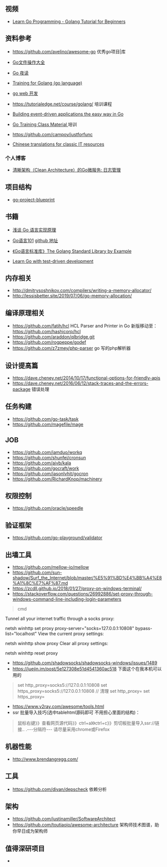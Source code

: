 
## 视频
- [Learn Go Programming - Golang Tutorial for Beginners](https://www.youtube.com/watch?v=YS4e4q9oBaU)


## 资料参考
- https://github.com/avelino/awesome-go 优秀go项目|库
- [Go文件操作大全 ](https://colobu.com/2016/10/12/go-file-operations/)
- [Go 夜读](https://github.com/developer-learning/night-reading-go)
- [Training for Golang (go language) ](https://github.com/GoesToEleven/GolangTraining)
- [go web 开发 ](https://github.com/GoesToEleven/golang-web-dev)
- https://tutorialedge.net/course/golang/ 培训课程

- [Building event-driven applications the easy way in Go](https://github.com/ThreeDotsLabs/watermill)
- [Go Training Class Material ](https://github.com/ardanlabs/gotraining) 培训

- https://github.com/campoy/justforfunc

- [ Chinese translations for classic IT resources ](https://github.com/oldratlee/translations)

### 个人博客
- [清晰架构（Clean Architecture）的Go微服务: 日志管理](https://segmentfault.com/a/1190000021479989)

## 项目结构
- [go-project-blueprint](https://github.com/MartinHeinz/go-project-blueprint)

## 书籍
- [ 浅谈 Go 语言实现原理](https://draveness.me/golang/)
- [Go语言101](https://gfw.go101.org/article/101.html) [github 地址](https://github.com/golang101/golang101)
- [《Go语言标准库》The Golang Standard Library by Example ](https://books.studygolang.com/The-Golang-Standard-Library-by-Example/)

- [Learn Go with test-driven development ](https://github.com/quii/learn-go-with-tests)

## 内存相关
- http://dmitrysoshnikov.com/compilers/writing-a-memory-allocator/
- http://lessisbetter.site/2019/07/06/go-memory-allocation/

## 编译原理相关
- https://github.com/fatih/hcl HCL Parser and Printer in Go  新版移动至： https://github.com/hashicorp/hcl
- https://github.com/araddon/qlbridge.git
- https://github.com/rogpeppe/godef
- https://github.com/z7zmey/php-parser go 写的php解析器

## 设计提高篇
- https://dave.cheney.net/2014/10/17/functional-options-for-friendly-apis
- https://dave.cheney.net/2016/06/12/stack-traces-and-the-errors-package 错误处理

## 任务构建
- https://github.com/go-task/task
- https://github.com/magefile/mage

## JOB 
- https://github.com/iamduo/workq
- https://github.com/shunfei/cronsun
- https://github.com/ajvb/kala
- https://github.com/gocraft/work
- https://github.com/jasonlvhit/gocron
- https://github.com/RichardKnop/machinery

## 权限控制
- https://github.com/oracle/speedle

## 验证框架
- https://github.com/go-playground/validator

## 出墙工具
- https://github.com/mellow-io/mellow
- https://github.com/sun-shadow/Surf_the_Internet/blob/master/%E5%91%BD%E4%BB%A4%E8%A1%8C%E7%AF%87.md
- https://zcdll.github.io/2018/01/27/proxy-on-windows-terminal/
- https://stackoverflow.com/questions/26992886/set-proxy-through-windows-command-line-including-login-parameters
> cmd
  
  Tunnel all your internet traffic through a socks proxy:
  
  netsh winhttp set proxy proxy-server="socks=127.0.0.1:10808" bypass-list="localhost"
  View the current proxy settings:
  
  netsh winhttp show proxy
  Clear all proxy settings:
  
  netsh winhttp reset proxy

- https://github.com/shadowsocks/shadowsocks-windows/issues/1489
- https://juejin.im/post/5e127308e51d4541360ac518
下面这个在我本机可以用的
> set http_proxy=socks5://127.0.0.1:10808
  set https_proxy=socks5://127.0.0.1:10808
  // 清理
  set http_proxy=
  set https_proxy=
 
 - https://www.v2ray.com/awesome/tools.html
 - ssr 批量导入技巧(选中tablehtml源码即可 不用担心里面的结构)：
 >鼠标右键》》查看网页源代码》》ctrl+a》》ctrl+c》》剪切板批量导入ssr://链接..
  .---分隔符---
  请尽量采用chrome或Firefox
  
  
## 机器性能
- http://www.brendangregg.com/

## 工具
- https://github.com/divan/depscheck 依赖分析

## 架构
- https://github.com/justinamiller/SoftwareArchitect
- https://github.com/toutiaoio/awesome-architecture 架构师技术图谱，助你早日成为架构师

## 值得深研项目
- 
